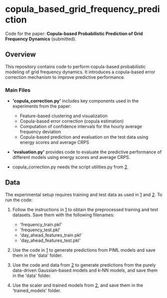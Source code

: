 # copula_based_grid_frequency_prediction

Code for the paper: **Copula-based Probabilistic Prediction of Grid Frequency Dynamics** (submitted).

## Overview

This repository contains code to perform copula-based probabilistic modeling of grid frequency dynamics. It introduces a copula-based error correction mechanism to improve predictive performance.

### Main Files

- **'copula_correction.py'** includes key components used in the experiments from the paper:
  - Feature-based clustering and visualization  
  - Copula-based error correction (copula estimation)  
  - Computation of confidence intervals for the hourly average frequency deviation  
  - Copula-based prediction and evaluation on the test data using energy scores and average CRPS  

- **'evaluation.py'** provides code to evaluate the predictive performance of different models using energy scores and average CRPS.

- copula_correction.py needs the script utilities.py from [2]. 

## Data

The experimental setup requires training and test data as used in [1] and [2]. To run the code:

1. Follow the instructions in [1] to obtain the preprocessed training and test datasets. Save them with the following filenames:
   - 'frequency_train.pkl' 
   - 'frequency_test.pkl' 
   - 'day_ahead_features_train.pkl'
   - 'day_ahead_features_test.pkl'

2. Use the code in [1] to generate predictions from PIML models and save them in the 'data' folder.

3. Use the code and data from [2] to generate predictions from the purely data-driven Gaussian-based models and k-NN models, and save them in the 'data' folder.

4. Use the scaler and trained models from [2], and save them in the 'trained_models' folder.


[1]: https://github.com/johkruse/PIML-for-grid-frequency-modelling  
[2]: https://github.com/bolin-liu/sequence-model-and-gaussian-process-for-frequency-prediction  
